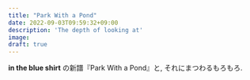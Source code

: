 ```yaml
---
title: "Park With a Pond"
date: 2022-09-03T09:59:32+09:00
description: 'The depth of looking at'
image: 
draft: true
---
```



**in the blue shirt** の新譜『Park With a Pond』と, それにまつわるもろもろ. 